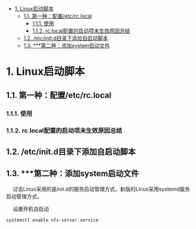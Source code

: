 
<!-- TOC -->

- [1. Linux启动脚本](#1-linux启动脚本)
    - [1.1. 第一种：配置/etc/rc.local](#11-第一种配置etcrclocal)
        - [1.1.1. 使用](#111-使用)
        - [1.1.2. rc.local配置的启动项未生效原因总结](#112-rclocal配置的启动项未生效原因总结)
    - [1.2. /etc/init.d目录下添加自启动脚本](#12-etcinitd目录下添加自启动脚本)
    - [1.3. ***第二种：添加system启动文件](#13-第二种添加system启动文件)

<!-- /TOC -->



# 1. Linux启动脚本  
<!--
三种方式  
Linux系统下如何设置开机自动运行脚本？
https://baijiahao.baidu.com/s?id=1722174560616569543&wfr=spider&for=pc

linux开机启动脚本
https://blog.csdn.net/User_bie/article/details/120226581


-->



## 1.1. 第一种：配置/etc/rc.local  
### 1.1.1. 使用
<!-- 
一、rc.local文件中添加自启动命令
二、在/etc/init.d目录下添加自启动脚本
https://m.php.cn/article/480523.html
https://www.yisu.com/zixun/481840.html
https://blog.csdn.net/weixin_50518271/article/details/122712171
-->

### 1.1.2. rc.local配置的启动项未生效原因总结  
<!-- 

https://www.cnblogs.com/baihh/p/16435572.html
-->



## 1.2. /etc/init.d目录下添加自启动脚本  
<!-- 

https://m.php.cn/article/480523.html
-->




## 1.3. ***第二种：添加system启动文件  
<!-- 
https://blog.51cto.com/u_10473224/4286697
Linux服务器，服务管理--systemctl命令详解，设置开机自启动 
https://blog.51cto.com/u_10473224/4286697
-->

&emsp; 过去Linux采用的是init.d的服务启动管理方式，新版的Linux采用systemd服务启动管理方式。  

&emsp; 设置开机自启动  

```text
systemctl enable nfs-server.service
```

